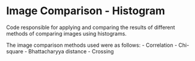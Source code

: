 # Image Comparison - Histogram

Code responsible for applying and comparing the results of different methods of comparing images using histograms.

The image comparison methods used were as follows:
    - Correlation
    - Chi-square
    - Bhattacharyya distance
    - Crossing
